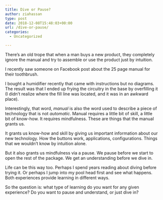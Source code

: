 ```yaml
---
title: Dive or Pause?
author: ziahassan
type: post
date: 2018-12-08T15:48:03+00:00
url: /dive-or-pause/
categories:
  - Uncategorized

---
```

There’s an old trope that when a man buys a new product, they completely ignore the manual and try to assemble or use the product just by intuition.

I recently saw someone on Facebook post about the 25 page manual for their toothbrush. 

I bought a humidifier recently that came with instructions but no diagrams. The result was that I ended up frying the circuitry in the base by overfilling it (I didn’t realize where the fill line was located, and it was in an awkward place).

Interestingly, that word, _manual_ is also the word used to describe a piece of technology that is not _automatic_. Manual requires a little bit of skill, a little bit of know-how. It requires mindfulness. These are things that the manual grants us.

It grants us know-how and skill by giving us important information about our new technology. How the buttons work, applications, configurations. Things that we wouldn’t know by intuition alone.

But it also grants us mindfulness via a pause. We pause before we start to open the rest of the package. We get an understanding before we dive in. 

Life can be this way too. Perhaps I spend years reading about diving before trying it. Or perhaps I jump into my pool head first and see what happens. Both experiences provide learning in different ways.

So the question is: what type of learning do you want for any given experience? Do you want to pause and understand, or just dive in?